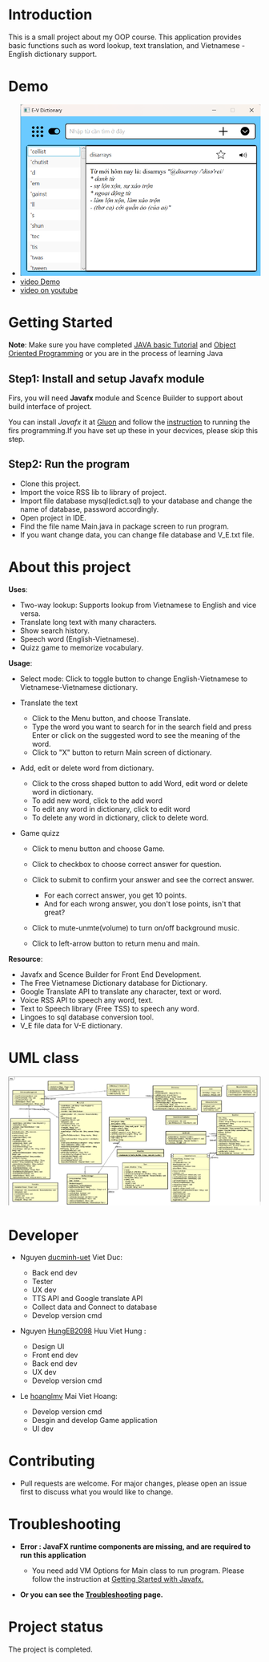 # Introduction
This is a small project about my OOP course. This application provides basic functions such as word lookup, text translation, and Vietnamese - English dictionary support.

# Demo
-  ![Image demo](src/main/resources/image/demoImage.png)
-  [video Demo](https://drive.google.com/drive/folders/1aTXWFjdPPjFUU9qv9Yzr8-2RLz5FdHpc?usp=sharing)
-  [video on youtube](https://www.youtube.com/watch?v=2gNYJOdHiYE)
# Getting Started
**Note**: Make sure you have completed [JAVA basic Tutorial](https://www.w3schools.com/java/) and [Object Oriented Programming](https://www.w3schools.com/java/java_oop.asp) or you are in the process of learning Java

## Step1: Install and setup Javafx module
Firs, you will need **Javafx** module and Scence Builder to support about build interface of project.

You can install _Javafx_ it at [Gluon](https://gluonhq.com/products/javafx/) and follow the [instruction](https://openjfx.io/openjfx-docs/) to running the firs programming.If you have set up these in your decvices, please skip this step.

## Step2: Run the program
 
- Clone this project.
- Import the voice RSS lib to library of project.
- Import file database mysql(edict.sql) to your database and change the name of database, password accordingly.
- Open project in IDE.
- Find the file name Main.java in package screen to run program.
- If you want change data, you can change file database and V_E.txt file.

# About this project
**Uses**:

- Two-way lookup: Supports lookup from Vietnamese to English and vice versa.
- Translate long text with many characters.
- Show search history.
- Speech word (English-Vietnamese).
- Quizz game to memorize vocabulary. 


**Usage**:

- Select mode: Click to toggle button to change English-Vietnamese to Vietnamese-Vietnamese dictionary.
- Translate the text

  - Click to the Menu button, and choose Translate.
  - Type the word you want to search for in the search field and press Enter or click on the suggested word to see the meaning of the word.
  - Click to "X" button to return Main screen of dictionary.

- Add, edit or delete word from dictionary.
  - Click to the cross shaped button to add Word, edit word or delete word in dictionary.
  - To add new word, click to the add word
  - To edit any word in dictionary, click to edit word
  - To delete any word in dictionary, click to delete word.

- Game quizz
  - Click to menu button and choose Game.
  - Click to checkbox to choose correct answer for question.
  - Click to submit to confirm your answer and see the correct answer.
    
     - For each correct answer, you get 10 points.
     - And for each wrong answer, you don't lose points, isn't that great?
  - Click to mute-unmte(volume) to turn on/off background music.
  - Click to left-arrow button to return menu and main.



**Resource**:
- Javafx and Scence Builder for Front End Development.
- The Free Vietnamese Dictionary database for Dictionary.
- Google Translate API to translate any character, text or word.
- Voice RSS API to speech any word, text.
- Text to Speech library (Free TSS) to speech any word.
- Lingoes to sql database conversion tool.
- V_E file data for V-E dictionary.

# UML class
![UML diagram](src/main/resources/image/UML.png)
# Developer
- Nguyen [ducminh-uet](https://github.com/ducminh-uet) Viet Duc:

  - Back end dev
  - Tester
  - UX dev
  - TTS API and Google translate API
  - Collect data and Connect to database
  - Develop version cmd
- Nguyen [HungEB2098](https://github.com/hoanglmv/Dictionary/commits?author=HungEB2098) Huu Viet Hung :

  - Design UI
  - Front end dev
  - Back end dev
  - UX dev
  - Develop version cmd
- Le [hoanglmv](https://github.com/hoanglmv/Dictionary/commits?author=hoanglmv) Mai Viet Hoang:
  - Develop version cmd
  - Desgin and develop Game application
  - UI dev
  
# Contributing 
- Pull requests are welcome. For major changes, please open an issue first to discuss what you would like to change.
# Troubleshooting
- **Error : JavaFX runtime components are missing, and are required to run this application** 
  
   - You need add VM Options for Main class to run program. Please follow the instruction at [Getting Started with Javafx.](https://openjfx.io/openjfx-docs/)

- **Or you can  see the [Troubleshooting](https://docs.oracle.com/javafx/2/deployment/troubleshooting.htm) page.**

# Project status
The project is completed.